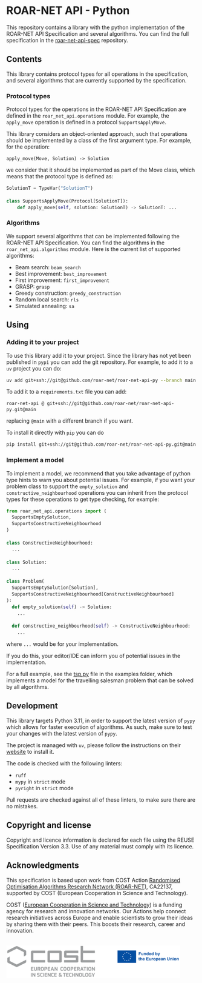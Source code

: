 <!--
SPDX-FileCopyrightText: © 2025 Authors of the roar-net-api-py project <https://github.com/roar-net/roar-net-api-py/blob/main/AUTHORS>

SPDX-License-Identifier: CC-BY-4.0
-->

# ROAR-NET API - Python

This repository contains a library with the python implementation of the ROAR-NET API
Specification and several algorithms. You can find the full specification in the
[roar-net-api-spec](https://github.com/roar-net/roar-net-api-spec)
repository.

## Contents

This library contains protocol types for all operations in the
specification, and several algorithms that are currently supported by
the specification.

### Protocol types

Protocol types for the operations in the ROAR-NET API Specification
are defined in the `roar_net_api.operations` module. For example, the
`apply_move` operation is defined in a protocol `SupportsApplyMove`.

This library considers an object-oriented approach, such that
operations should be implemented by a class of the first argument
type. For example, for the operation:

```text
apply_move(Move, Solution) -> Solution
```

we consider that it should be implemented as part of the Move class,
which means that the protocol type is defined as:

```python
SolutionT = TypeVar("SolutionT")

class SupportsApplyMove(Protocol[SolutionT]):
    def apply_move(self, solution: SolutionT) -> SolutionT: ...
```

### Algorithms

We support several algorithms that can be implemented following the
ROAR-NET API Specification. You can find the algorithms in the
`roar_net_api.algorithms` module. Here is the current list of
supported algorithms:

- Beam search: `beam_search`
- Best improvement: `best_improvement` 
- First improvement: `first_improvement`
- GRASP: `grasp`
- Greedy construction: `greedy_construction`
- Random local search: `rls`
- Simulated annealing: `sa`

## Using

### Adding it to your project

To use this library add it to your project. Since the library has not
yet been published in `pypi` you can add the git repository. For
example, to add it to a `uv` project you can do:

```bash
uv add git+ssh://git@github.com/roar-net/roar-net-api-py --branch main
```

To add it to a `requirements.txt` file you can add:

```text
roar-net-api @ git+ssh://git@github.com/roar-net/roar-net-api-py.git@main
```

replacing `@main` with a different branch if you want.

To install it directly with `pip` you can do

```bash
pip install git+ssh://git@github.com/roar-net/roar-net-api-py.git@main
```

### Implement a model

To implement a model, we recommend that you take advantage of python
type hints to warn you about potential issues. For example, if you
want your problem class to support the `empty_solution` and
`constructive_neighbourhood` operations you can inherit from the
protocol types for these operations to get type checking, for example:

```python
from roar_net_api.operations import (
  SupportsEmptySolution,
  SupportsConstructiveNeighbourhood
)

class ConstructiveNeighbourhood:
  ...
   
class Solution:
  ...
   
class Problem(
  SupportsEmptySolution[Solution],
  SupportsConstructiveNeighbourhood[ConstructiveNeighbourhood]
):
  def empty_solution(self) -> Solution:
    ...
    
  def constructive_neighbourhood(self) -> ConstructiveNeighbourhood:
    ...
```

where `...` would be for your implementation.

If you do this, your editor/IDE can inform you of potential issues in
the implementation.

For a full example, see the
[tsp.py](https://github.com/roar-net/roar-net-api-py/blob/main/examples/tsp/tsp.py)
file in the examples folder, which implements a model for the
travelling salesman problem that can be solved by all algorithms.

## Development

This library targets Python 3.11, in order to support the latest
version of `pypy` which allows for faster execution of algorithms. As
such, make sure to test your changes with the latest version of
`pypy`.

The project is managed with `uv`, please follow the instructions on
their [website](https://docs.astral.sh/uv/) to install it.

The code is checked with the following linters:

- `ruff`
- `mypy` in `strict` mode
- `pyright` in `strict` mode

Pull requests are checked against all of these linters, to make sure
there are no mistakes.

## Copyright and license

Copyright and licence information is declared for each file using the
REUSE Specification Version 3.3. Use of any material must comply with
its licence.

## Acknowledgments

This specification is based upon work from COST Action [Randomised
Optimisation Algorithms Research Network
(ROAR-NET)](https://www.roar-net.eu/), CA22137, supported by COST
(European Cooperation in Science and Technology).

COST ([European Cooperation in Science and
Technology](https://www.cost.eu)) is a funding agency for research and
innovation networks. Our Actions help connect research initiatives
across Europe and enable scientists to grow their ideas by sharing
them with their peers. This boosts their research, career and
innovation.

<br/>
<img
  src="https://raw.githubusercontent.com/roar-net/.github/refs/heads/main/images/costeu.png"
  alt="COST and European Union Logos"
  width=460px
/>
